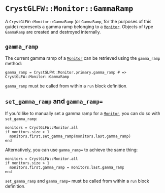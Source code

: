 # `CrystGLFW::Monitor::GammaRamp`

A `CrystGLFW::Monitor::GammaRamp` (or `GammaRamp`, for the purposes of this guide) represents a gamma ramp belonging to a [`Monitor`](/deep-dive/monitor.md). Objects of type `GammaRamp` are created and destroyed internally.

## `gamma_ramp`
The current gamma ramp of a [`Monitor`](/deep-dive/monitor.md) can be retrieved using the `gamma_ramp` method:

```crystal
gamma_ramp = CrystGLFW::Monitor.primary.gamma_ramp # => CrystGLFW::Monitor::GammaRamp
```
`gamma_ramp` must be called from within a `run` block definition.

## `set_gamma_ramp` and `gamma_ramp=`
If you'd like to manually set a gamma ramp for a [`Monitor`](/deep-dive/monitor.md), you can do so with `set_gamma_ramp`:

```crystal
monitors = CrystGLFW::Monitor.all
if monitors.size > 1
  monitors.first.set_gamma_ramp(monitors.last.gamma_ramp)
end
```
Alternatively, you can use `gamma_ramp=` to achieve the same thing:

```crystal
monitors = CrystGLFW::Monitor.all
if monitors.size > 1
  monitors.first.gamma_ramp = monitors.last.gamma_ramp
end
```

`set_gamma_ramp` and `gamma_ramp=` must be called from within a `run` block definition.